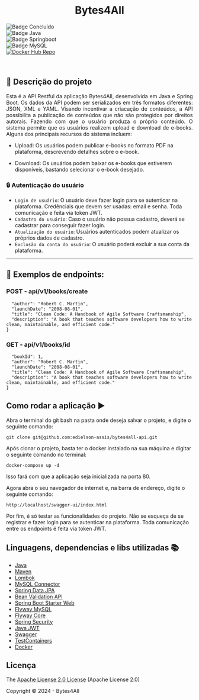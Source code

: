 <h1 align="center">Bytes4All</h1> 

![Badge Concluído](https://img.shields.io/static/v1?label=Status&message=Em%20Desenvolvimento&color=success&style=for-the-badge)<br>
![Badge Java](https://img.shields.io/static/v1?label=Java&message=21&color=orange&style=for-the-badge&logo=java)<br>
![Badge Springboot](https://img.shields.io/static/v1?label=Springboot&message=v3.3.4&color=brightgreen&style=for-the-badge&logo=spring)<br>
![Badge MySQL](https://img.shields.io/static/v1?label=MySQL&message=v8.0.33&color=orange&style=for-the-badge&logo=MySQL)<br>
[![Docker Hub Repo](https://img.shields.io/docker/pulls/edielsonassis/bytes4all.svg)](https://hub.docker.com/repository/docker/edielsonassis/bytes4all)

<br>


## :book: Descrição do projeto 

<p align="justify">
Esta é a API Restful da aplicação Bytes4All, desenvolvida em Java e Spring Boot. Os dados da API  podem ser serializados em três formatos diferentes: JSON, XML e YAML. 
Visando incentivar a criacação de conteúdos, a API possibilita a  publicação de conteúdos que não são protegidos por direitos autorais. Fazendo com que o usuário produza o próprio conteúdo. 
O sistema permite que os usuários realizem upload e download de e-books. Alguns dos principais recursos do sistema incluem:

- Upload: Os usuários podem publicar e-books no formato PDF na plataforma, descrevendo detalhes sobre o e-book.

- Download: Os usuários podem baixar os e-books que estiverem disponíveis, bastando selecionar o e-book desejado.
</p>


### :lock: Autenticação do usuário

- `Login de usuário`: O usuário deve fazer login para se autenticar na plataforma. Credênciais que devem ser usadas: email e senha. Toda comunicação e feita via token JWT.
- `Cadastro do usuário`: Caso o usuário não possua cadastro, deverá se cadastrar para conseguir fazer login. 
- `Atualização do usuário`: Usuários autenticados podem atualizar os próprios dados de cadastro.
- `Exclusão da conta do usuário`: O usuário poderá excluir a sua conta da plataforma.

--------

## :bust_in_silhouette: Exemplos de endpoints:

### POST - api/v1/books/create

```{
  "author": "Robert C. Martin",
  "launchDate": "2008-08-01",
  "title": "Clean Code: A Handbook of Agile Software Craftsmanship",
  "description": "A book that teaches software developers how to write clean, maintainable, and efficient code."
}
```

### GET - api/v1/books/id

```{
  "bookId": 1,
  "author": "Robert C. Martin",
  "launchDate": "2008-08-01",
  "title": "Clean Code: A Handbook of Agile Software Craftsmanship",
  "description": "A book that teaches software developers how to write clean, maintainable, and efficient code."
}
```
 
## Como rodar a aplicação :arrow_forward:

Abra o terminal do git bash na pasta onde deseja salvar o projeto, e digite o seguinte comando: 

```
git clone git@github.com:edielson-assis/bytes4all-api.git
``` 
Após clonar o projeto, basta ter o docker instalado na sua máquina e digitar o seguinte comando no terminal:

```
docker-compose up -d
```

Isso fará com que a aplicação seja inicializada na porta 80.

Agora abra o seu navegador de internet e, na barra de endereço, digite o seguinte comando:

```
http://localhost/swagger-ui/index.html
```
Por fim, é só testar as funcionalidades do projeto. Não se esqueça de se registrar e fazer login para se autenticar na plataforma. Toda comunicação entre os endpoints é feita via token JWT.

## Linguagens, dependencias e libs utilizadas :books:

- [Java](https://docs.oracle.com/en/java/javase/21/docs/api/index.html)
- [Maven](https://maven.apache.org/ref/3.9.3/maven-core/index.html)
- [Lombok](https://mvnrepository.com/artifact/org.projectlombok/lombok)
- [MySQL Connector](https://mvnrepository.com/artifact/mysql/mysql-connector-java)
- [Spring Data JPA](https://mvnrepository.com/artifact/org.springframework.data/spring-data-jpa/3.2.1)
- [Bean Validation API](https://mvnrepository.com/artifact/jakarta.validation/jakarta.validation-api/3.0.2)
- [Spring Boot Starter Web](https://mvnrepository.com/artifact/org.springframework.boot/spring-boot-starter-web)
- [Flyway MySQL](https://mvnrepository.com/artifact/org.flywaydb/flyway-mysql/9.22.2)
- [Flyway Core](https://mvnrepository.com/artifact/org.flywaydb/flyway-core/9.22.2)
- [Spring Security](https://mvnrepository.com/artifact/org.springframework.boot/spring-boot-starter-security/3.2.1)
- [Java JWT](https://mvnrepository.com/artifact/com.auth0/java-jwt/4.4.0)
- [Swagger](https://mvnrepository.com/artifact/org.springdoc/springdoc-openapi-starter-webmvc-ui/2.3.0)
- [TestContainers](https://mvnrepository.com/artifact/org.testcontainers/mysql/1.19.5)
- [Docker](https://docs.docker.com/)

## Licença 

The [Apache License 2.0 License](https://github.com/edielson-assis/bytes4all-api/blob/main/LICENSE) (Apache License 2.0)

Copyright :copyright: 2024 - Bytes4All
